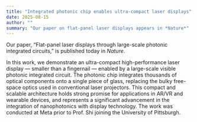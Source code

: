 ```yaml
---
title: "Integrated photonic chip enables ultra-compact laser displays"
date: 2025-08-15
author: ""
summary: "Our paper on flat-panel laser displays appears in *Nature*"
---
```

Our paper, “Flat-panel laser displays through large-scale photonic integrated circuits,” is published today in *Nature*.  
<!--more-->

In this work, we demonstrate an ultra-compact high-performance laser display — smaller than a fingernail — enabled by a large-scale visible photonic integrated circuit. The photonic chip integrates thousands of optical components onto a single piece of glass, replacing the bulky free-space optics used in conventional laser projectors. This compact and scalable architecture holds strong promise for applications in AR/VR and wearable devices, and represents a significant advancement in the integration of nanophotonics with display technology. The work was conducted at Meta prior to Prof. Shi joining the University of Pittsburgh.
